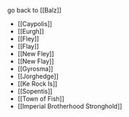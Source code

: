 go back to [[Balz]]

- [[Caypolis]]
- [[Eurgh]]
- [[Fley]]
- [[Flay]]
- [[New Fley]]
- [[New Flay]]
- [[Gyrosma]]
- [[Jorghedge]]
- [[Ke Rock Is]]
- [[Sopentis]]
- [[Town of Fish]]
- [[Imperial Brotherhood Stronghold]]


